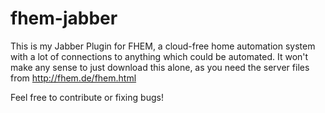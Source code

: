# fhem-jabber
This is my Jabber Plugin for FHEM, a cloud-free home automation system with a lot of connections to anything which could be automated.
It won't make any sense to just download this alone, as you need the server files from http://fhem.de/fhem.html

Feel free to contribute or fixing bugs!
